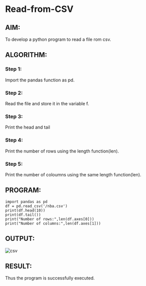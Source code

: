 # Read-from-CSV

## AIM:
To develop a python program to read a file rom csv.
## ALGORITHM:

### Step 1:
Import the pandas function as pd.
### Step 2:
Read the file and store it in the variable f.
### Step 3:
Print the head and tail
### Step 4:
Print the number of rows using the length function(len).
### Step 5:
Print the number of coloumns using the same length function(len).
## PROGRAM:
```
import pandas as pd
df = pd.read_csv('/nba.csv')
print(df.head(10))
print(df.tail())
print("Number of rows:",len(df.axes[0]))
print("Number of columns:",len(df.axes[1]))
```
## OUTPUT:
![csv](https://user-images.githubusercontent.com/119560349/215338584-57afa6ab-265b-4de1-b5d3-0ac19007840d.png)

## RESULT:
Thus the program is successfully executed.
